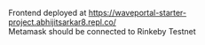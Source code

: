 Frontend deployed at https://waveportal-starter-project.abhijitsarkar8.repl.co/ \
Metamask should be connected to Rinkeby Testnet 